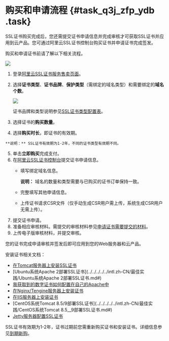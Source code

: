 # 购买和申请流程 {#task_q3j_zfp_ydb .task}

SSL证书购买完成后，您还需提交证书申请信息并完成审核才可获取SSL证书并应用到云产品。您可通过阿里云SSL证书控制台购买证书并申请证书完成签发。

购买和申请证书前请了解以下相关流程。

![](http://static-aliyun-doc.oss-cn-hangzhou.aliyuncs.com/assets/img/13561/15519427084177_zh-CN.jpg)

1.  登录[阿里云SSL证书服务售卖页面](https://common-buy-intl.aliyun.com/?commodityCode=cas_intl#/buy)。 
2.  选择**证书类型**、**证书品牌**、**保护类型**（需绑定的域名类型）和需要绑定的**域名个数**。 

    ![](http://static-aliyun-doc.oss-cn-hangzhou.aliyuncs.com/assets/img/13561/15519427084176_zh-CN.png)

    证书品牌和类型说明参见[SSL证书类型配置表](../../../../../intl.zh-CN/用户指南/选择并购买证书.md#table_ctj_1wp_yfb)。

3.   选择证书的**购买数量**。 
4.   选择**购买时长**，即证书的有效期。 

    **说明：** SSL证书有效期为1-2年，不同的证书类型有效期不同。

5.  单击**立即购买**完成支付。 
6.  在[阿里云SSL证书控制台](https://yundunnext.console.aliyun.com/?p=cas#/overview)提交证书申请信息。 
    -   填写绑定域名信息。

        **说明：** 域名的数量和类型需要与已购买的证书订单保持一致。

    -   完整填写其他申请信息。
    -   上传证书请求CSR文件（仅手动生成CSR用户需上传，系统生成CSR用户无需上传）。
7.  提交证书申请。 
8.  准备相应审核材料。需提交的审核材料参见[申请证书需要提交的材料](../../../../../intl.zh-CN/用户指南/申请和提交审核.md#image_ypl_h3r_yfb)。 
9.  上传电子版审核材料，并提交审核。 

您的证书完成申请审核并签发后即可应用到您的Web服务器和云产品。

安装证书相关文档：

-   [在Tomcat服务器上安装SSL证书](../../../../../intl.zh-CN/用户指南/下载证书并安装到其他服务器/Tomcat服务器安装SSL证书/安装PFX格式证书.md#)
-   [Ubuntu系统Apache 2部署SSL证书](../../../../../intl.zh-CN/最佳实践/Ubuntu系统Apache 2部署SSL证书.md#)
-   [我获取到的数字证书如何配置在自己的Apache中](../../../../../intl.zh-CN/常见问题/常见问题/我获取到的数字证书如何配置在自己的Apache中.md#)
-   [在Nginx/Tengine服务器上安装证书](../../../../../intl.zh-CN/用户指南/下载证书并安装到其他服务器/在Nginx__Tengine服务器上安装证书.md#)
-   [在IIS服务器上安装证书](../../../../../intl.zh-CN/用户指南/下载证书并安装到其他服务器/在IIS服务器上安装证书.md#)
-   [CentOS系统Tomcat 8.5/9部署SSL证书](../../../../../intl.zh-CN/最佳实践/CentOS系统Tomcat 8.5__9部署SSL证书.md#)
-   [Jetty服务器配置SSL证书](../../../../../intl.zh-CN/常见问题/常见问题/Jetty服务器配置SSL证书.md#)

SSL证书有效期为1-2年，证书过期前您需重新购买证书和安装证书。详细信息参见[到期新购](intl.zh-CN/产品定价/到期新购.md#)。

